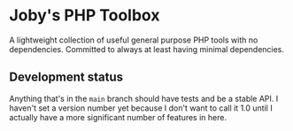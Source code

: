 # Joby's PHP Toolbox

A lightweight collection of useful general purpose PHP tools with no dependencies. Committed to always at least having minimal dependencies.

## Development status

Anything that's in the `main` branch should have tests and be a stable API. I haven't set a version number yet because I don't want to call it 1.0 until I actually have a more significant number of features in here.
